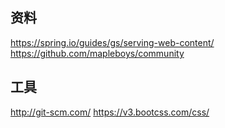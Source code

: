 ## 资料
https://spring.io/guides/gs/serving-web-content/
https://github.com/mapleboys/community

## 工具
http://git-scm.com/
https://v3.bootcss.com/css/